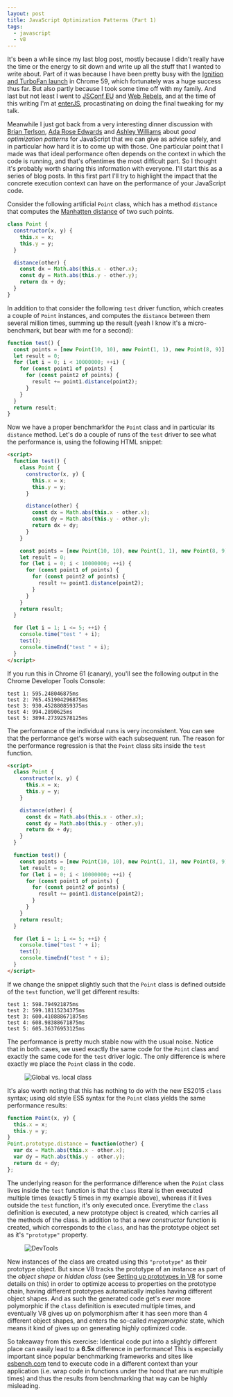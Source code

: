 ```yaml
---
layout: post
title: JavaScript Optimization Patterns (Part 1)
tags:
  - javascript
  - v8
---
```


It's been a while since my last blog post, mostly because I didn't really have the time or the energy to sit down and write up all the stuff that I wanted to write about. Part of it was because I have been pretty busy with the [Ignition and TurboFan launch](https://v8.dev/blog/launching-ignition-and-turbofan) in Chrome 59, which fortunately was a huge success thus far. But also partly because I took some time off with my family. And last but not least I went to [JSConf EU](https://2017.jsconf.eu) and [Web Rebels](https://www.webrebels.org), and at the time of this writing I'm at [enterJS](https://www.enterjs.de/), procastinating on doing the final tweaking for my talk.

Meanwhile I just got back from a very interesting dinner discussion with [Brian Terlson](https://twitter.com/bterlson), [Ada Rose Edwards](https://twitter.com/Lady_Ada_King) and [Ashley Williams](https://twitter.com/ag_dubs) about _good optimization patterns_ for JavaScript that we can give as advice safely, and in particular how hard it is to come up with those. One particular point that I made was that ideal performance often depends on the context in which the code is running, and that's oftentimes the most difficult part. So I thought it's probably worth sharing this information with everyone. I'll start this as a series of blog posts. In this first part I'll try to highlight the impact that the concrete execution context can have on the performance of your JavaScript code.

Consider the following artificial `Point` class, which has a method `distance` that computes the [Manhatten distance](https://en.wiktionary.org/wiki/Manhattan_distance) of two such points.

```js
class Point {
  constructor(x, y) {
    this.x = x;
    this.y = y;
  }

  distance(other) {
    const dx = Math.abs(this.x - other.x);
    const dy = Math.abs(this.y - other.y);
    return dx + dy;
  }
}
```

In addition to that consider the following `test` driver function, which creates a couple of `Point` instances, and computes the `distance` between them several million times, summing up the result (yeah I know it's a micro-benchmark, but bear with me for a second):

```js
function test() {
  const points = [new Point(10, 10), new Point(1, 1), new Point(8, 9)];
  let result = 0;
  for (let i = 0; i < 10000000; ++i) {
    for (const point1 of points) {
      for (const point2 of points) {
        result += point1.distance(point2);
      }
    }
  }
  return result;
}
```

Now we have a proper benchmarkfor the `Point` class and in particular its `distance` method. Let's do a couple of runs of the `test` driver to see what the performance is, using the following HTML snippet:

```html
<script>
  function test() {
    class Point {
      constructor(x, y) {
        this.x = x;
        this.y = y;
      }

      distance(other) {
        const dx = Math.abs(this.x - other.x);
        const dy = Math.abs(this.y - other.y);
        return dx + dy;
      }
    }

    const points = [new Point(10, 10), new Point(1, 1), new Point(8, 9)];
    let result = 0;
    for (let i = 0; i < 10000000; ++i) {
      for (const point1 of points) {
        for (const point2 of points) {
          result += point1.distance(point2);
        }
      }
    }
    return result;
  }

  for (let i = 1; i <= 5; ++i) {
    console.time("test " + i);
    test();
    console.timeEnd("test " + i);
  }
</script>
```

If you run this in Chrome 61 (canary), you'll see the following output in the Chrome Developer Tools Console:

```
test 1: 595.248046875ms
test 2: 765.451904296875ms
test 3: 930.452880859375ms
test 4: 994.2890625ms
test 5: 3894.27392578125ms
```

The performance of the individual runs is very inconsistent. You can see that the performance get's worse with each subsequent run. The reason for the performance regression is that the `Point` class sits inside the `test` function.

```html
<script>
  class Point {
    constructor(x, y) {
      this.x = x;
      this.y = y;
    }

    distance(other) {
      const dx = Math.abs(this.x - other.x);
      const dy = Math.abs(this.y - other.y);
      return dx + dy;
    }
  }

  function test() {
    const points = [new Point(10, 10), new Point(1, 1), new Point(8, 9)];
    let result = 0;
    for (let i = 0; i < 10000000; ++i) {
      for (const point1 of points) {
        for (const point2 of points) {
          result += point1.distance(point2);
        }
      }
    }
    return result;
  }

  for (let i = 1; i <= 5; ++i) {
    console.time("test " + i);
    test();
    console.timeEnd("test " + i);
  }
</script>
```

If we change the snippet slightly such that the `Point` class is defined outside of the `test` function, we'll get different results:

```
test 1: 598.794921875ms
test 2: 599.18115234375ms
test 3: 600.410888671875ms
test 4: 608.98388671875ms
test 5: 605.36376953125ms
```

The performance is pretty much stable now with the usual noise. Notice that in both cases, we used exactly the same code for the `Point` class and exactly the same code for the `test` driver logic. The only difference is where exactly we place the `Point` class in the code.

<figure>
  <img src="/images/2017/class-20170620.svg" alt="Global vs. local class" title="Global vs. local class">
</figure>

It's also worth noting that this has nothing to do with the new ES2015 `class` syntax; using old style ES5 syntax for the `Point` class yields the same performance results:

```js
function Point(x, y) {
  this.x = x;
  this.y = y;
}
Point.prototype.distance = function(other) {
  var dx = Math.abs(this.x - other.x);
  var dy = Math.abs(this.y - other.y);
  return dx + dy;
};
```

The underlying reason for the performance difference when the `Point` class lives inside the `test` function is that the `class` literal is then executed multiple times (exactly 5 times in my example above), whereas if it lives outside the `test` function, it's only executed once. Everytime the `class` definition is executed, a new prototype object is created, which carries all the methods of the class. In addition to that a new _constructor_ function is created, which corresponds to the `class`, and has the prototype object set as it's `"prototype"` property.

<figure>
  <img src="/images/2017/devtools-20170620.png" alt="DevTools" title="DevTools">
</figure>

New instances of the class are created using this `"prototype"` as their prototype object. But since V8 tracks the prototype of an instance as part of the _object shape_ or _hidden class_ (see [Setting up prototypes in V8](https://medium.com/@tverwaes/setting-up-prototypes-in-v8-ec9c9491dfe2) for some details on this) in order to optimize access to properties on the prototype chain, having different prototypes automatically implies having different object shapes. And as such the generated code get's ever more polymorphic if the `class` definition is executed multiple times, and eventually V8 gives up on polymorphism after it has seen more than 4 different object shapes, and enters the so-called _megamorphic_ state, which means it kind of gives up on generating highly optimized code.

So takeaway from this exercise: Identical code put into a slightly different place can easily lead to a **6.5x** difference in performance! This is especially important since popular benchmarking frameworks and sites like [esbench.com](https://esbench.com) tend to execute code in a different context than your application (i.e. wrap code in functions under the hood that are run multiple times) and thus the results from benchmarking that way can be highly misleading.
